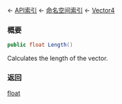 ← [API索引](Api-Index) ← [命名空间索引](Namespace-Index) ← [Vector4](VRageMath.Vector4)

### 概要

```csharp
public float Length()
```

Calculates the length of the vector.

### 返回

[float](https://docs.microsoft.com/en-us/dotnet/api/System.Single?view=netframework-4.6)

